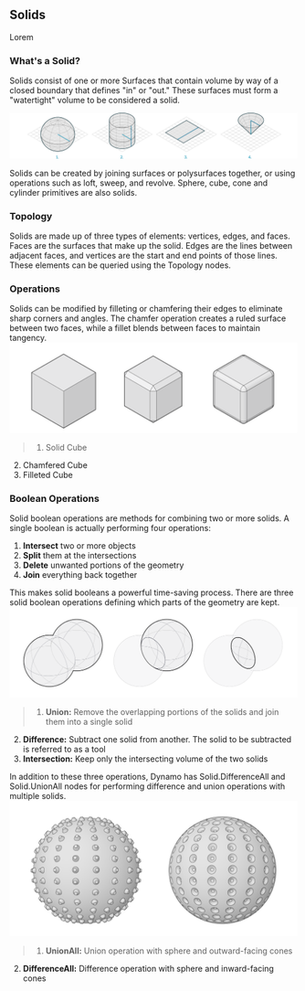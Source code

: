 ## Solids
Lorem

### What's a Solid?
Solids consist of one or more Surfaces that contain volume by way of a closed boundary that defines "in" or "out." These surfaces must form a "watertight" volume to be considered a solid.

![Solids](images/5-6/Solids.png)

Solids can be created by joining surfaces or polysurfaces together, or using operations such as loft, sweep, and revolve. Sphere, cube, cone and cylinder primitives are also solids.
### Topology
Solids are made up of three types of elements: vertices, edges, and faces. Faces are the surfaces that make up the solid. Edges are the lines between adjacent faces, and vertices are the start and end points of those lines. These elements can be queried using the Topology nodes.

### Operations
Solids can be modified by filleting or chamfering their edges to eliminate sharp corners and angles. The chamfer operation creates a ruled surface between two faces, while a fillet blends between faces to maintain tangency. 
![](images/5-6/SolidOperations.png)
>1. Solid Cube
2. Chamfered Cube
3. Filleted Cube

### Boolean Operations
Solid boolean operations are methods for combining two or more solids. A single boolean is actually performing four operations: 
1. **Intersect** two or more objects
2. **Split** them at the intersections
3. **Delete** unwanted portions of the geometry
4. **Join** everything back together 

This makes solid booleans a powerful time-saving process. There are three solid boolean operations defining which parts of the geometry are kept.
![Solid Boolean](images/5-6/SolidBooleans.png)
> 1. **Union:** Remove the overlapping portions of the solids and join them into a single solid
2. **Difference:** Subtract one solid from another. The solid to be subtracted is referred to as a tool
3. **Intersection:** Keep only the intersecting volume of the two solids

In addition to these three operations, Dynamo has Solid.DifferenceAll and Solid.UnionAll nodes for performing difference and union operations with multiple solids. 
![](images/5-6/BooleanAll.png)
> 1. **UnionAll:** Union operation with sphere and outward-facing cones
2. **DifferenceAll:** Difference operation with sphere and inward-facing cones